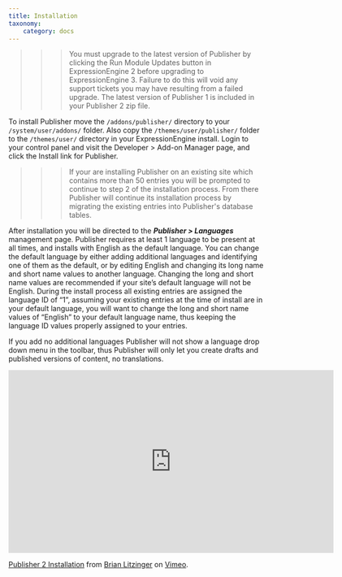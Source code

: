 ```yaml
---
title: Installation
taxonomy:
    category: docs
---
```


>>> You must upgrade to the latest version of Publisher by clicking the Run Module Updates button in ExpressionEngine 2 before upgrading to ExpressionEngine 3. Failure to do this will void any support tickets you may have resulting from a failed upgrade. The latest version of Publisher 1 is included in your Publisher 2 zip file.

To install Publisher move the ``/addons/publisher/`` directory to your ``/system/user/addons/`` folder. Also copy the ``/themes/user/publisher/`` folder to the ``/themes/user/`` directory in your ExpressionEngine install. Login to your control panel and visit the Developer > Add-on Manager page, and click the Install link for Publisher.

>>> If your are installing Publisher on an existing site which contains more than 50 entries you will be prompted to continue to step 2 of the installation process. From there Publisher will continue its installation process by migrating the existing entries into Publisher's database tables.

After installation you will be directed to the ***Publisher > Languages*** management page. Publisher requires at least 1 language to be present at all times, and installs with English as the default language. You can change the default language by either adding additional languages and identifying one of them as the default, or by editing English and changing its long name and short name values to another language. Changing the long and short name values are recommended if your site’s default language will not be English. During the install process all existing entries are assigned the language ID of “1”, assuming your existing entries at the time of install are in your default language, you will want to change the long and short name values of “English” to your default language name, thus keeping the language ID values properly assigned to your entries.

If you add no additional languages Publisher will not show a language drop down menu in the toolbar, thus Publisher will only let you create drafts and published versions of content, no translations.

<iframe src="https://player.vimeo.com/video/224449175" width="640" height="360" frameborder="0" webkitallowfullscreen mozallowfullscreen allowfullscreen></iframe>
<p><a href="https://vimeo.com/224449175">Publisher 2 Installation</a> from <a href="https://vimeo.com/user4788348">Brian Litzinger</a> on <a href="https://vimeo.com">Vimeo</a>.</p>